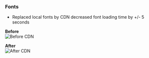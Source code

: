 ### Fonts
- Replaced local fonts by CDN decreased font loading time by +/- 5 seconds

**Before**  
![Before CDN](https://d.pr/i/Q2XrJC+ "Before CDN")

**After**  
![After CDN](https://d.pr/i/UvPLBw+ "After CDN")
